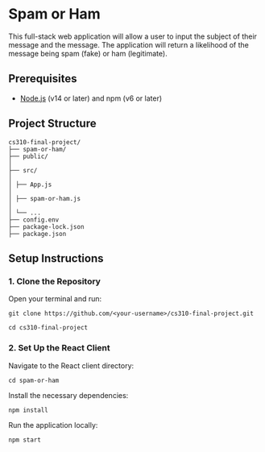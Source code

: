 # Spam or Ham
This full-stack web application will allow a user to input the subject of their message and the message.
The application will return a likelihood of the message being spam (fake) or ham (legitimate).

## Prerequisites

- [Node.js](https://nodejs.org/) (v14 or later) and npm (v6 or later)

## Project Structure
```
cs310-final-project/ 
├── spam-or-ham/  
├── public/  
│ 
├── src/ 
│ 
│ ├── App.js  
│ 
│ ├── spam-or-ham.js  
│ 
│ └── ... 
├── config.env 
├── package-lock.json 
├── package.json 
```

## Setup Instructions
### 1. Clone the Repository

Open your terminal and run:

```
git clone https://github.com/<your-username>/cs310-final-project.git

cd cs310-final-project
```

### 2. Set Up the React Client
Navigate to the React client directory:
```
cd spam-or-ham
```

Install the necessary dependencies:
```
npm install
```

Run the application locally:
```
npm start
```